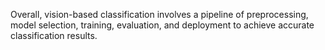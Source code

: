 Overall, vision-based classification involves a pipeline of preprocessing, model selection, training, evaluation, and deployment to achieve accurate classification results.
